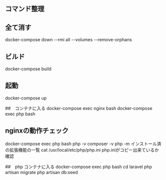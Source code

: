 ## コマンド整理

## 全て消す
docker-compose down --rmi all --volumes --remove-orphans

## ビルド
docker-compose build

## 起動
docker-compose up

##　コンテナに入る
docker-compose exec nginx bash
docker-compose exec php bash


## nginxの動作チェック
docker-compose exec php bash
php -v
composer -v
php -m インストール済の拡張機能の一覧
cat /usr/local/etc/php/php.ini php.iniがコピー出来ているか確認


##　php コンテナに入る
docker-compose exec php bash
cd laravel
php artisan migrate
php artisan db:seed